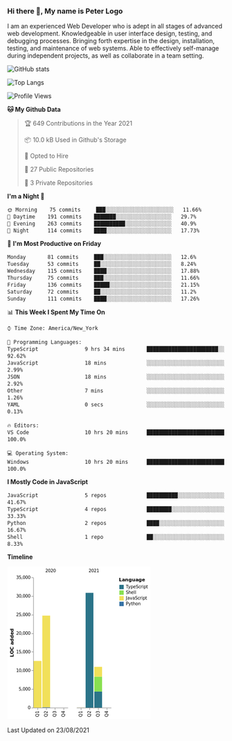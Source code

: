### Hi there 👋, My name is Peter Logo

I am an experienced Web Developer who is adept in all stages of advanced web development. Knowledgeable in user interface design, 
testing, and debugging processes. Bringing forth expertise in the design, installation, testing, and maintenance of web systems. 
Able to effectively self-manage during independent projects, as well as collaborate in a team setting.

![GitHub stats](https://github-readme-stats.vercel.app/api?username=peterlogo&show_icons=true&count_private=true&theme=dark)

![Top Langs](https://github-readme-stats.vercel.app/api/top-langs/?username=peterlogo&theme=dark&layout=compact&langs_count=8)

<!--START_SECTION:waka-->
![Profile Views](http://img.shields.io/badge/Profile%20Views-1-blue)

**🐱 My Github Data** 

> 🏆 649 Contributions in the Year 2021
 > 
> 📦 10.0 kB Used in Github's Storage 
 > 
> 💼 Opted to Hire
 > 
> 📜 27 Public Repositories 
 > 
> 🔑 3 Private Repositories  
 > 
**I'm a Night 🦉** 

```text
🌞 Morning    75 commits     ███░░░░░░░░░░░░░░░░░░░░░░   11.66% 
🌆 Daytime    191 commits    ███████░░░░░░░░░░░░░░░░░░   29.7% 
🌃 Evening    263 commits    ██████████░░░░░░░░░░░░░░░   40.9% 
🌙 Night      114 commits    ████░░░░░░░░░░░░░░░░░░░░░   17.73%

```
📅 **I'm Most Productive on Friday** 

```text
Monday       81 commits     ███░░░░░░░░░░░░░░░░░░░░░░   12.6% 
Tuesday      53 commits     ██░░░░░░░░░░░░░░░░░░░░░░░   8.24% 
Wednesday    115 commits    ████░░░░░░░░░░░░░░░░░░░░░   17.88% 
Thursday     75 commits     ███░░░░░░░░░░░░░░░░░░░░░░   11.66% 
Friday       136 commits    █████░░░░░░░░░░░░░░░░░░░░   21.15% 
Saturday     72 commits     ██░░░░░░░░░░░░░░░░░░░░░░░   11.2% 
Sunday       111 commits    ████░░░░░░░░░░░░░░░░░░░░░   17.26%

```


📊 **This Week I Spent My Time On** 

```text
⌚︎ Time Zone: America/New_York

💬 Programming Languages: 
TypeScript               9 hrs 34 mins       ███████████████████████░░   92.62% 
JavaScript               18 mins             ░░░░░░░░░░░░░░░░░░░░░░░░░   2.99% 
JSON                     18 mins             ░░░░░░░░░░░░░░░░░░░░░░░░░   2.92% 
Other                    7 mins              ░░░░░░░░░░░░░░░░░░░░░░░░░   1.26% 
YAML                     0 secs              ░░░░░░░░░░░░░░░░░░░░░░░░░   0.13%

🔥 Editors: 
VS Code                  10 hrs 20 mins      █████████████████████████   100.0%

💻 Operating System: 
Windows                  10 hrs 20 mins      █████████████████████████   100.0%

```

**I Mostly Code in JavaScript** 

```text
JavaScript               5 repos             ██████████░░░░░░░░░░░░░░░   41.67% 
TypeScript               4 repos             ████████░░░░░░░░░░░░░░░░░   33.33% 
Python                   2 repos             ████░░░░░░░░░░░░░░░░░░░░░   16.67% 
Shell                    1 repo              ██░░░░░░░░░░░░░░░░░░░░░░░   8.33%

```


**Timeline**

![Chart not found](https://raw.githubusercontent.com/peterlogo/peterlogo/main/charts/bar_graph.png) 


 Last Updated on 23/08/2021
<!--END_SECTION:waka-->


